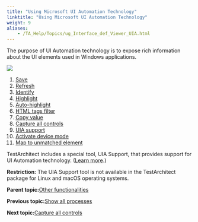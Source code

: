 ```yaml
--- 
title: "Using Microsoft UI Automation Technology"
linktitle: "Using Microsoft UI Automation Technology"
weight: 9
aliases: 
    - /TA_Help/Topics/ug_Interface_def_Viewer_UIA.html
---
```


The purpose of UI Automation technology is to expose rich information about the UI elements used in Windows applications.

![](/images//Images/ug_interface_definition15_UIA.png)

1.  [Save](Interface_def_Viewer_save.html)
2.  [Refresh](Interface_def_Viewer_refresh.html)
3.  [Identify](Interface_def_Viewer_identify.html)
4.  [Highlight](Interface_def_Viewer_highlight.html)
5.  [Auto-highlight](Interface_def_Viewer_highlight.html)
6.  [HTML tags filter](Interface_def_Viewer_HTML_tag_filter.html)
7.  [Copy value](Interface_def_Viewer_Copy_value.html)
8.  [Capture all controls](ug_Interface_def_Viewer_capture_all_controls.html)
9.  [UIA support](ug_Interface_def_Viewer_UIA.html)
10. [Activate device mode](/TA_Automation/Topics/aut_app_testing_mobile_web_Chrome_identifying_controls.html)
11. [Map to unmatched element](Interface_def_Viewer_maintaining_mapping_controls.html)

TestArchitect includes a special tool, UIA Support, that provides support for UI Automation technology. \([Learn more](/TA_Automation/Topics/aut_Using_UIA.html).\)

**Restriction:** The UIA Support tool is not available in the TestArchitect package for Linux and macOS operating systems.

**Parent topic:**[Other functionalities](/TA_Help/Topics/Interface_def_Viewer_other_functionalities.html)

**Previous topic:**[Show all processes](/TA_Help/Topics/Interface_def_Viewer_show_all_proccesses.html)

**Next topic:**[Capture all controls](/TA_Help/Topics/ug_Interface_def_Viewer_capture_all_controls.html)

